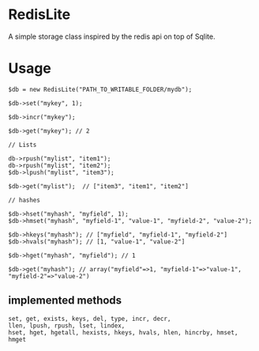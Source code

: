 RedisLite
=========

A simple storage class inspired by the redis api on top of Sqlite.

# Usage

    $db = new RedisLite("PATH_TO_WRITABLE_FOLDER/mydb");

    $db->set("mykey", 1);
    
    $db->incr("mykey");
    
    $db->get("mykey"); // 2

    // Lists

    db->rpush("mylist", "item1");
    db->rpush("mylist", "item2");
    $db->lpush("mylist", "item3");

    $db->get("mylist");  // ["item3", "item1", "item2"]

    // hashes

    $db->hset("myhash", "myfield", 1);
    $db->hmset("myhash", "myfield-1", "value-1", "myfield-2", "value-2");

    $db->hkeys("myhash"); // ["myfield", "myfield-1", "myfield-2"]
    $db->hvals("myhash"); // [1, "value-1", "value-2"]

    $db->hget("myhash", "myfield"); // 1

    $db->get("myhash"); // array("myfield"=>1, "myfield-1"=>"value-1", "myfield-2"=>"value-2")

## implemented methods

    set, get, exists, keys, del, type, incr, decr, 
    llen, lpush, rpush, lset, lindex,
    hset, hget, hgetall, hexists, hkeys, hvals, hlen, hincrby, hmset, hmget
    